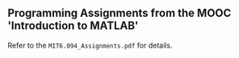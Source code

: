 ## Programming Assignments from the MOOC 'Introduction to MATLAB'

Refer to the `MIT6.094_Assignments.pdf` for details.

